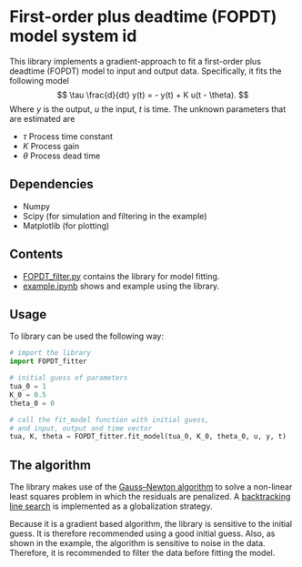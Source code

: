 # First-order plus deadtime (FOPDT) model system id

This library implements a gradient-approach to fit a first-order plus deadtime (FOPDT) model to input and output data. Specifically, it fits the following model
$$
\tau \frac{d}{dt} y(t) =  - y(t) + K u(t - \theta).
$$
Where $y$ is the output, $u$ the input, $t$ is time. The unknown parameters that are estimated are
- $\tau$ Process time constant
- $K$ Process gain
- $\theta$ Process dead time

## Dependencies
- Numpy
- Scipy (for simulation and filtering in the example)
- Matplotlib (for plotting)

## Contents
- [FOPDT_filter.py](FOPDT_filter.py) contains the library for model fitting.
- [example.ipynb](example.ipynb) shows and example using the library.

## Usage
To library can be used the following way:

```python
# import the library
import FOPDT_fitter

# initial guess of parameters
tua_0 = 1
K_0 = 0.5
theta_0 = 0

# call the fit_model function with initial guess, 
# and input, output and time vector
tua, K, theta = FOPDT_fitter.fit_model(tua_0, K_0, theta_0, u, y, t)
```

## The algorithm
The library makes use of the [Gauss–Newton algorithm](https://en.wikipedia.org/wiki/Gauss%E2%80%93Newton_algorithm) to solve a non-linear least squares problem in which the residuals are penalized. A [backtracking line search](https://en.wikipedia.org/wiki/Backtracking_line_search) is implemented as a globalization strategy.

Because it is a gradient based algorithm, the library is sensitive to the initial guess. It is therefore recommended using a good initial guess. Also, as shown in the example, the algorithm is sensitive to noise in the data. Therefore, it is recommended to filter the data before fitting the model.